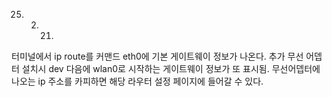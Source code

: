 25. 2. 21.
터미널에서
ip route를 커맨드
eth0에 기본 게이트웨이 정보가 나온다.
추가 무선 어뎁터 설치시 dev 다음에 wlan0로 시작하는 게이트웨이 정보가 또 표시됨.
무선어뎁터에 나오는 ip 주소를 카피하면 해당 라우터 설정 페이지에 들어갈 수 있다.
 
